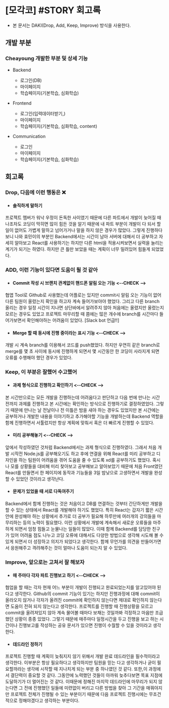 # [모각코] #STORY 회고록
- 본 문서는 DAKI(Drop, Add, Keep, Improve) 방식을 사용한다.

## 개발 부분
### Cheayoung 개발한 부분 및 상세 기능
- Backend
    - 로그인(DB)
    - 마이페이지
    - 학습페이지(기본학습, 심화학습)

- Frontend
    - 로그인(입력데이터받기,)
    - 마이페이지
    - 학습페이지(기본학습, 심화학습, content)

- Communication
    - 로그인
    - 마이페이지
    - 학습페이지(기본학습, 심화학습)

## 회고록
### Drop, 다음에 이런 행동은 ❌
- #### 솔직하게 말하기
프로젝트 멤버가 워낙 우정이 돈독한 사이였기 때문에 다른 파트에서 개발이 늦어질 때 나조차도 코딩이 막히면 많이 힘든 것을 알기 때문에 내 파트 부분이 개발이 다 되서 할 일이 없어도 가볍게 말하고 넘어가거나 말을 하지 않은 경우가 많았다. 그렇게 진행하다보니 나와 효민이의 부분인 Backend에서는 시간이 남아 서버에 대해서 더 공부하고 자세히 알아보고 React를 사용하기는 하지만 다른 html을 적용시켜보면서 실력을 늘리는 계기가 되기는 하였다. 하지만 큰 틀만 보았을 때는 계획이 너무 밀려있어 힘들게 되었었다.

### ADD, 이런 기능이 있다면 도움이 될 것 같아
- #### Commit 작성 시  브랜치 관계없이 핸드폰 알림 오는 기능 <--CHECK -->
협엽 Tool로 Github로 사용했는데 어플로는 있지만 commit시 알림 오는 기능이 없어 다른 팀원이 올렸는지 확인을 하고자 계속 들어가보야야 했었다. 그리고 다른 branch 올리는 경우 일정 시간이 지나면 상단바에서 알려주지 않아 처음에는 올렸지만 올렸는지 모르는 경우도 있었고 프로젝트 마무리할 때 쯤에는 많은 개수에 branch를 시간마다 들어가보면서 확인해야하는 어려움이 있었다. [Slack bot 언급!!]

- #### Merge 할 때 동시에 진행 중이라는 표시 기능 <--CHECK -->
개발 시 계속 branch를 이용해서 코드를 push했었다. 하지만 우연히 같은 branch로 merge를 몇 초 사이에 동시에 진행하게 되면서 몇 시간동안 한 코딩이 사라지게 되면 오류를 수행해야 했던 경우가 있었다.

### Keep, 이 부분은 잘했어 수고했어
- #### 과제 형식으로 진행하고 확인하기  <--CHECK -->
본 시간만으로는 모든 개발을 진행하는데 어려움다고 판단하고 다음 번에 만나는 시간 전까지 과제를 진행하고 본 시간에는 확인하는 방식으로 진행하기로 결정하였었다. 그렇기 때문에 만나는 날 전날이나 전 이틀은 밤을 새야 하는 경우도 있었지만 본 시간에는 공부하거나 개발한 내용을 이야기하고 추가해야할 기능을 개발하는데 Backend 역할을 함께 진행하면서 서툴렀지만 항상 계획에 맞춰서 혹은 더 빠르게 진행할 수 있었다.

- #### 미리 공부해놓기 <--CHECK -->
앞에서 작성하였던 것처럼 Backend에서는 과제 형식으로 진행하였다. 그래서 처음 개발 시작전 Node.js를 공부해오기도 하고 후에 연결을 위해 React를 미리 공부하고 디자인을 하는 팀원이 어려움을 겪어 도움을 줄 수 있도록 xd를 공부하기도 했었다. 혹시나 모를 상황들을 대비해 미리 찾아보고 공부해보고 알아보았기 때문에 처음 Front였던 React를 만들면서 한 페이지에 동작과 기능들을 3일 밤낮으로 고생하면서 개발을 완성할 수 있었던 것이라고 생각난다.

- #### 문제가 있었을 때 서로 다독여주기
Backend에서 함께 진행하는 것은 처음이고 DB를 연결하는 것부터 간단하게만 개발을 할 수 있는 상태에서 React를 개발해야 하기도 했었다. 특히 React는 갑자기 짧은 시간안에 완성해야 하는 상황에서 추가로 더 공부가 필요해 하루만에 여러개의 강의들을 마무리하는 등의 노력이 필요했다. 이런 상황에서 개발에 계속해서 새로운 오류들을 마주하게 되면서 엄청 힘들고 눈물나는 일들이 많았다. 이때 함께 Backend를 담당한 친구가 있어 어려움 점도 나누고 코딩 오류에 대해서도 다양한 방법으로 생각해 시도해 볼 수 있게 되면서 더 성장하고 의지가 되었다고 생각한다. 함께 무언가를 의견을 만들어가면서 응원해주고 격려해주는 것이 얼마나 도움이 되는지 알 수 있었다.

### Improve, 앞으로는 고쳐서 잘 해보자
- #### 매 주마다 각자 파트 진행보고 하기 <--CHECK -->
협업을 할 때는 각자 현재 어느 부분이 개발이 진행되고 완료되었는지를 알고있어야 된다고 생각한다. Github의 commit 기능이 있기는 하지만 진행과정에 대해 commit이 올라오지 않거나 각자가 올려진 commit에 확인하지 않는다면 제대로 확인하지 않는다면 도움이 전혀 되지 않는다고 생각한다. 프로젝트를 진행할 때 진행상황을 모르고 commit을 올려져있지 않아 계속 물어볼 때마다 보채는 것일까봐 걱정하고 마음만 조급했던 상황이 종종 있었다. 그렇기 때문에 매주마다 일정시간을 두고 진행을 보고 하는 시간이나 진행보고를 작성하는 공유 문서가 있으면 진행이 수월할 수 있을 것이라고 생각한다.

- #### 데드라인 정하기
프로젝트 진행할 때 계획이 늦춰지지 않기 위해서 개발 완료 데드라인을 필수적이라고 생각한다. 이부분은 항상 필요하다고 생각하지만 팀원을 믿는 다고 생각하거나 굳이 필요할까라는 생각에 시작할 때 지나치게 되는 부분 중 하나였던 것 같다. 또한,이 과정에서 결단력이 중요할 것 같다. 그동안에 노력했던 것들이 아까워 늦추다보면 목표 지점에 도달하기가 더 멀어진는 것 같다. 이때문에 정해진 마지막 데드라인에 마무리가 되지 않는다면 그 전에 진행했던 일들에 미련없이 버리고 다른 방법을 찾아 그 기간을 매꿔야지만 프로젝트 전체가 진행될 수 있는 부분이기 때문에 다음 프로젝트 진행시에는 무조건 적으로 정해야겠다고 생각하는 부분이다.
